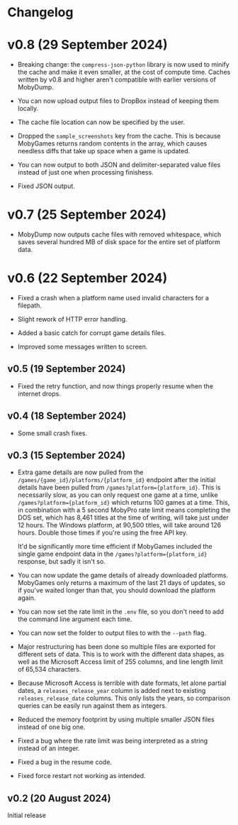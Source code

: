 # Changelog

# v0.8 (29 September 2024)

- Breaking change: the `compress-json-python` library is now used to minify the cache and
  make it even smaller, at the cost of compute time. Caches written by v0.8 and higher
  aren't compatible with earlier versions of MobyDump.

- You can now upload output files to DropBox instead of keeping them locally.

- The cache file location can now be specified by the user.

- Dropped the `sample_screenshots` key from the cache. This is because MobyGames
  returns random contents in the array, which causes needless diffs that take up space
  when a game is updated.

- You can now output to both JSON and delimiter-separated value files instead of just one
  when processing finishess.

- Fixed JSON output.

# v0.7 (25 September 2024)

- MobyDump now outputs cache files with removed whitespace, which saves several hundred MB
  of disk space for the entire set of platform data.

# v0.6 (22 September 2024)

- Fixed a crash when a platform name used invalid characters for a filepath.

- Slight rework of HTTP error handling.

- Added a basic catch for corrupt game details files.

- Improved some messages written to screen.

## v0.5 (19 September 2024)

- Fixed the retry function, and now things properly resume when the internet drops.

## v0.4 (18 September 2024)

- Some small crash fixes.

## v0.3 (15 September 2024)

- Extra game details are now pulled from the `/games/{game_id}/platforms/{platform_id}`
  endpoint after the initial details have been pulled from
  `/games?platform={platform_id}`. This is necessarily slow, as you can only request one
  game at a time, unlike `/games?platform={platform_id}` which returns 100 games at a
  time. This, in combination with a 5 second MobyPro rate limit means completing the DOS
  set, which has 8,461 titles at the time of writing, will take just under 12 hours.
  The Windows platform, at 90,500 titles, will take around 126 hours.
  Double those times if you're using the free API key.

  It'd be significantly more time efficient if MobyGames included the single game endpoint
  data in the `/games?platform={platform_id}` response, but sadly it isn't so.

- You can now update the game details of already downloaded platforms. MobyGames only
  returns a maximum of the last 21 days of updates, so if you've waited longer than that,
  you should download the platform again.

- You can now set the rate limit in the `.env` file, so you don't need to add the command
  line argument each time.

- You can now set the folder to output files to with the `--path` flag.

- Major restructuring has been done so multiple files are exported for different sets of
  data. This is to work with the different data shapes, as well as the Microsoft Access
  limit of 255 columns, and line length limit of 65,534 characters.

- Because Microsoft Access is terrible with date formats, let alone partial dates, a
  `releases_release_year` column is added next to existing `releases_release_date`
  columns. This only lists the years, so comparison queries can be easily run against
  them as integers.

- Reduced the memory footprint by using multiple smaller JSON files instead of one big
  one.

- Fixed a bug where the rate limit was being interpreted as a string instead of an
  integer.

- Fixed a bug in the resume code.

- Fixed force restart not working as intended.

## v0.2 (20 August 2024)

Initial release
